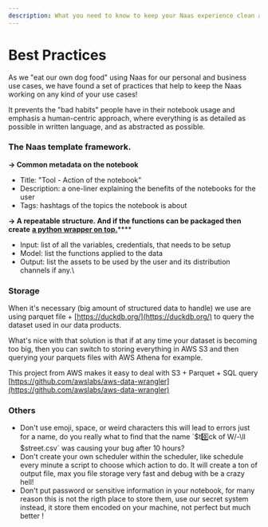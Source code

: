 ```yaml
---
description: What you need to know to keep your Naas experience clean and safe.
---
```


# Best Practices

As we "eat our own dog food" using Naas for our personal and business use cases, we have found a set of practices that help to keep the Naas working on any kind of your use cases!

It prevents the "bad habits" people have in their notebook usage and emphasis a human-centric approach, where everything is as detailed as possible in written language, and as abstracted as possible.

### The Naas template framework.

**→ Common  metadata on the notebook**

* Title: "Tool - Action of the notebook"
* Description: a one-liner explaining the benefits of the notebooks for the user
* Tags: hashtags of the topics the notebook is about

**→ A repeatable structure. And if the functions can be packaged then create** [**a python wrapper on top.**](drivers/)****

* Input: list of all the variables, credentials, that needs to be setup
* Model: list the functions applied to the data
* Output: list the assets to be used by the user and its distribution channels if any.\


### Storage&#x20;

When it's necessary (big amount of structured data to handle) we use are using parquet file + [https://duckdb.org/](https://duckdb.org/) to query the dataset used in our data products.

What's nice with that solution is that if at any time your dataset is becoming too big, then you can switch to storing everything in AWS S3 and then querying your parquets files with AWS Athena for example.

This project from AWS makes it easy to deal with S3 + Parquet + SQL query [https://github.com/awslabs/aws-data-wrangler](https://github.com/awslabs/aws-data-wrangler)



### Others

* Don't use emoji, space, or weird characters this will lead to errors just for a name, do you really what to find that the name \`$t0️⃣ck of W/-\ll $street.csv\` was causing your bug after 10 hours?
* Don't create your own scheduler within the scheduler, like schedule every minute a script to choose which action to do. It will create a ton of output file, max you file storage very fast and debug with be a crazy hell!
* Don't put password or sensitive information in your notebook, for many reason this is not the rigth place to store them,  use our secret system instead, it store them encoded on your machine, not perfect but much better ! &#x20;

